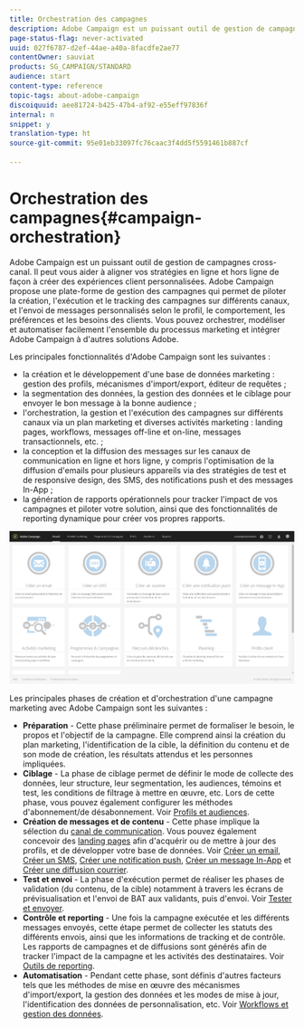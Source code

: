 ```yaml
---
title: Orchestration des campagnes
description: Adobe Campaign est un puissant outil de gestion de campagnes cross-canal. Il peut vous aider à aligner vos stratégies en ligne et hors ligne de façon à créer des expériences client personnalisées.
page-status-flag: never-activated
uuid: 027f6787-d2ef-44ae-a40a-8facdfe2ae77
contentOwner: sauviat
products: SG_CAMPAIGN/STANDARD
audience: start
content-type: reference
topic-tags: about-adobe-campaign
discoiquuid: aee81724-b425-47b4-af92-e55eff97836f
internal: n
snippet: y
translation-type: ht
source-git-commit: 95e01eb33097fc76caac3f4dd5f5591461b887cf

---
```



# Orchestration des campagnes{#campaign-orchestration}

Adobe Campaign est un puissant outil de gestion de campagnes cross-canal. Il peut vous aider à aligner vos stratégies en ligne et hors ligne de façon à créer des expériences client personnalisées. Adobe Campaign propose une plate-forme de gestion des campagnes qui permet de piloter la création, l&#39;exécution et le tracking des campagnes sur différents canaux, et l&#39;envoi de messages personnalisés selon le profil, le comportement, les préférences et les besoins des clients. Vous pouvez orchestrer, modéliser et automatiser facilement l&#39;ensemble du processus marketing et intégrer Adobe Campaign à d&#39;autres solutions Adobe.

Les principales fonctionnalités d&#39;Adobe Campaign sont les suivantes :

* la création et le développement d&#39;une base de données marketing : gestion des profils, mécanismes d&#39;import/export, éditeur de requêtes ;
* la segmentation des données, la gestion des données et le ciblage pour envoyer le bon message à la bonne audience ;
* l&#39;orchestration, la gestion et l&#39;exécution des campagnes sur différents canaux via un plan marketing et diverses activités marketing : landing pages, workflows, messages off-line et on-line, messages transactionnels, etc. ;
* la conception et la diffusion des messages sur les canaux de communication en ligne et hors ligne, y compris l&#39;optimisation de la diffusion d&#39;emails pour plusieurs appareils via des stratégies de test et de responsive design, des SMS, des notifications push et des messages In-App ;
* la génération de rapports opérationnels pour tracker l&#39;impact de vos campagnes et piloter votre solution, ainsi que des fonctionnalités de reporting dynamique pour créer vos propres rapports.

![](assets/overview_home_page.png)

Les principales phases de création et d&#39;orchestration d&#39;une campagne marketing avec Adobe Campaign sont les suivantes :

* **Préparation** - Cette phase préliminaire permet de formaliser le besoin, le propos et l&#39;objectif de la campagne. Elle comprend ainsi la création du plan marketing, l&#39;identification de la cible, la définition du contenu et de son mode de création, les résultats attendus et les personnes impliquées.
* **Ciblage** - La phase de ciblage permet de définir le mode de collecte des données, leur structure, leur segmentation, les audiences, témoins et test, les conditions de filtrage à mettre en œuvre, etc. Lors de cette phase, vous pouvez également configurer les méthodes d&#39;abonnement/de désabonnement. Voir [Profils et audiences](../../audiences/using/about-profiles.md).
* **Création de messages et de contenu** - Cette phase implique la sélection du [canal de communication](../../channels/using/discovering-communication-channels.md). Vous pouvez également concevoir des [landing pages](../../channels/using/getting-started-with-landing-pages.md) afin d&#39;acquérir ou de mettre à jour des profils, et de développer votre base de données. Voir [Créer un email](../../channels/using/creating-an-email.md), [Créer un SMS](../../channels/using/creating-an-sms-message.md), [Créer une notification push](../../channels/using/preparing-and-sending-a-push-notification.md), [Créer un message In-App](../../channels/using/about-in-app-messaging.md) et [Créer une diffusion courrier](../../channels/using/creating-the-direct-mail.md).
* **Test et envoi** - La phase d&#39;exécution permet de réaliser les phases de validation (du contenu, de la cible) notamment à travers les écrans de prévisualisation et l&#39;envoi de BAT aux validants, puis d&#39;envoi. Voir [Tester et envoyer](../../sending/using/about-sending-messages-with-campaign.md).
* **Contrôle et reporting** - Une fois la campagne exécutée et les différents messages envoyés, cette étape permet de collecter les statuts des différents envois, ainsi que les informations de tracking et de contrôle. Les rapports de campagnes et de diffusions sont générés afin de tracker l&#39;impact de la campagne et les activités des destinataires. Voir [Outils de reporting](../../reporting/using/about-dynamic-reports.md).
* **Automatisation** - Pendant cette phase, sont définis d&#39;autres facteurs tels que les méthodes de mise en œuvre des mécanismes d&#39;import/export, la gestion des données et les modes de mise à jour, l&#39;identification des données de personnalisation, etc. Voir [Workflows et gestion des données](../../automating/using/workflow-data-and-processes.md).

